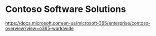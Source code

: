 # Contoso Software Solutions


https://docs.microsoft.com/en-us/microsoft-365/enterprise/contoso-overview?view=o365-worldwide


